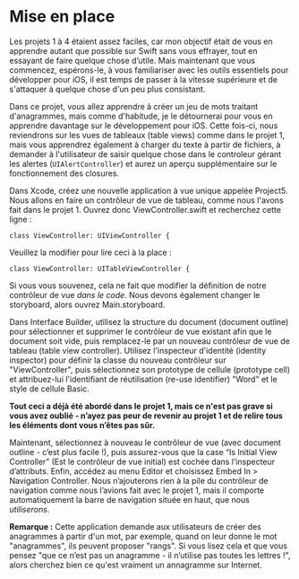 # Mise en place

Les projets 1 à 4 étaient assez faciles, car mon objectif était de vous en apprendre autant que possible sur Swift sans vous effrayer, tout en essayant de faire quelque chose d’utile. Mais maintenant que vous commencez, espérons-le, à vous familiariser avec les outils essentiels pour développer pour iOS, il est temps de passer à la vitesse supérieure et de s'attaquer à quelque chose d'un peu plus consistant.

Dans ce projet, vous allez apprendre à créer un jeu de mots traitant d'anagrammes, mais comme d'habitude, je le détournerai pour vous en apprendre davantage sur le développement pour iOS. Cette fois-ci, nous reviendrons sur les vues de tableaux (table views) comme dans le projet 1, mais vous apprendrez également à charger du texte à partir de fichiers, à demander à l'utilisateur de saisir quelque chose dans le controleur gérant les alertes (`UIAlertController`) et aurez un aperçu supplémentaire sur le fonctionnement des closures.

Dans Xcode, créez une nouvelle application à vue unique appelée Project5. Nous allons en faire un contrôleur de vue de tableau, comme nous l'avons fait dans le projet 1. Ouvrez donc ViewController.swift et recherchez cette ligne :

    class ViewController: UIViewController {

Veuillez la modifier pour lire ceci à la place :

    class ViewController: UITableViewController {

Si vous vous souvenez, cela ne fait que modifier la définition de notre contrôleur de vue *dans le code*. Nous devons également changer le storyboard, alors ouvrez Main.storyboard.

Dans Interface Builder, utilisez la structure du document (document outline) pour sélectionner et supprimer le contrôleur de vue existant afin que le document soit vide, puis remplacez-le par un nouveau contrôleur de vue de tableau (table view controller). Utilisez l'inspecteur d'identité (identity inspector) pour définir la classe du nouveau contrôleur sur "ViewController", puis sélectionnez son prototype de cellule (prototype cell) et attribuez-lui l'identifiant de réutilisation (re-use identifier) "Word" et le style de cellule Basic.

**Tout ceci a déjà été abordé dans le projet 1, mais ce n'est pas grave si vous avez oublié - n’ayez pas peur de revenir au projet 1 et de relire tous les éléments dont vous n’êtes pas sûr.**

Maintenant, sélectionnez à nouveau le contrôleur de vue (avec document outline - c’est plus facile !), puis assurez-vous que la case “Is Initial View Controller” (Est le contrôleur de vue initial) est cochée dans l’inspecteur d’attributs. Enfin, accédez au menu Editor et choisissez Embed In > Navigation Controller. Nous n’ajouterons rien à la pile du contrôleur de navigation comme nous l’avions fait avec le projet 1, mais il comporte automatiquement la barre de navigation située en haut, que nous *utiliserons*.

**Remarque :** Cette application demande aux utilisateurs de créer des anagrammes à partir d'un mot, par exemple, quand on leur donne le mot "anagrammes", ils peuvent proposer "rangs". Si vous lisez cela et que vous pensez "que ce n’est pas un anagramme - il n’utilise pas toutes les lettres !", alors cherchez bien ce qu'est vraiment un annagramme sur Internet.
